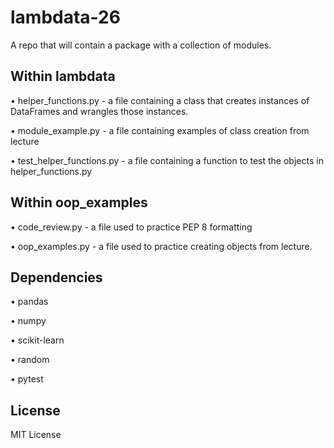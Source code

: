 # lambdata-26
A repo that will contain a package with a collection of modules.

## Within lambdata
• helper_functions.py - a file containing a class that creates instances of DataFrames and wrangles those instances.

• module_example.py - a file containing examples of class creation from lecture

• test_helper_functions.py - a file containing a function to test the objects in helper_functions.py

## Within oop_examples
• code_review.py - a file used to practice PEP 8 formatting

• oop_examples.py - a file used to practice creating objects from lecture.

## Dependencies
• pandas

• numpy

• scikit-learn

• random

• pytest

## License
MIT License
